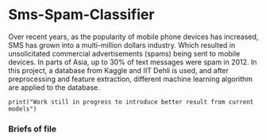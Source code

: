 # Sms-Spam-Classifier
Over recent years, as the popularity of mobile phone devices has increased, SMS has grown into
a multi-million dollars industry. Which resulted in unsolicitated commercial advertisements
(spams) being sent to mobile devices. In parts of Asia, up to 30% of text messages were spam 
in 2012. 
In this project, a database from Kaggle and IIT Dehli is used, and after preprocessing and 
feature extraction, different machine learning algorithm are applied to the database.

```print("Work still in progress to introduce better result from current models")```

### Briefs of file

